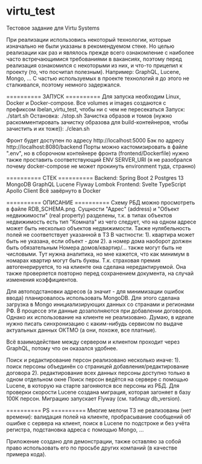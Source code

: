 # virtu_test

Тестовое задание для Virtu Systems

При реализации использовись некоторый технологии, которые изначально не были указаны в рекомендуемом стеке.
Но целью реализации как раз и являлось прежде всего ознакомление с наиболее часто встречающимися требованиями в вакансиях, поэтому перед реализация ознакомился с некоторыми из них, и что-то прицепил к проекту (то, что посчитал полезным). Например: GraphQL, Lucene, Mongo, ...
С частью используемых в проекте технологий я до этого не сталкивался, поэтому немного задержался.

========== ЗАПУСК ==========
Для запуска необходим Linux, Docker и Docker-compose. Все volumes и images создаются с префиксом ibelan_virtu_test, чтобы ни с чем не пересекаться
Запуск:
	./start.sh
Остановка:
	./stop.sh
Зачистка образов и томов (нужно раскомментировать зачистку образова для build-контейнеров, чтобы зачистить и их тоже)):
	./clean.sh

Фронт будет доступен по адресу http://localhost:5000
Бэк по адресу http://localhost:8080/backend
Порты можно кастомизировать в файле ".env", но в сборочном контейнере фронта (frontend/Dockerfile) нужно также проставить соответствующий ENV SERVER_URI (я не разобрался почему docker-compose не может прокинуть environment туда, странно)

========== СТЕК ==========
	Backend:
		Spring Boot 2
		Postgres 13
		MongoDB
		GraphQL
		Lucene
		Flyway
		Lombok
	Frontend:
		Svelte
		TypeScript
		Apollo Client
Всё завёрнуто в Docker

========== ОПИСАНИЕ ==========
Схему РБД можно просмотреть в файле RDB_SCHEMA.png. Сущности "Адрес" (address) и "Объект недвижимости" (real property) разделены, т.к. в типах объектов недвижимость есть тип "Комната" из чего следует, что на одном адресе может быть несколько объектов недвижимости.
Также нулябельность полей не соответствует указанной в ТЗ
В частности:
	1). квартира может быть не указана, если объект - дом
	2). а номер дома наоборот должен быть обязательным
Номера домов/квартир/... также могут быть не числовыми. Тут нужна аналитика, но мне кажется, что как минимум в номарах квартир могут быть буквы.
Т.к. страховая премия автогенерируется, то на клиенте она сделана нередактируемой. Она также проверяется повторно перед сохранением документа, на случай изменения коэффициентов.

Для автоподстановки адресов (а значит - для минимизации ошибок ввода) планировалось использовать MongoDB. Для этого сделана загрузка в Mongo инициализирующих данных со странами и регионами РФ. В процессе эти данные дозаполняются при добавлении договоров. Однако их использование на клиенте не реализовано. Думаю, в идеале нужно писать синхронизацию с каким-нибудь сервисом по выдаче актуальных данных ОКТМО (а они, похоже, все платные).

Всё взаимодействие между сервером и клиентом проходит через GraphQL, потому что он оказался удобнее.

Поиск и редактирование персон реализовано несколько иначе:
	1). поиск персоны объединён со страницей добавления/редактирование договора
	2). редактирование всех данных персоны доступно только в одном отдельном окне
Поиск персон ведётся на сервере с помощью Lucene, в которую на старте загоняются все персоны из РБД. Для проверки скорости Lucene создана миграция, которая загоняет в базу 100К персон. Миграцию запускает Flyway (см. таблицу db_version).

========== PS ==========
Многие мелочи ТЗ не реализованы (нет времени): валидация полей на клиенте, пробрасывание сообщений об ошибке с сервера на клиент, поиск в Lucene по подстроке и без учёта регистра, подстановка адреса с помощью Mongo, ...

Приложение создано для демонстрации, также оставляю за собой право использовать его по просьбе других компаний (в качестве примера кода).
